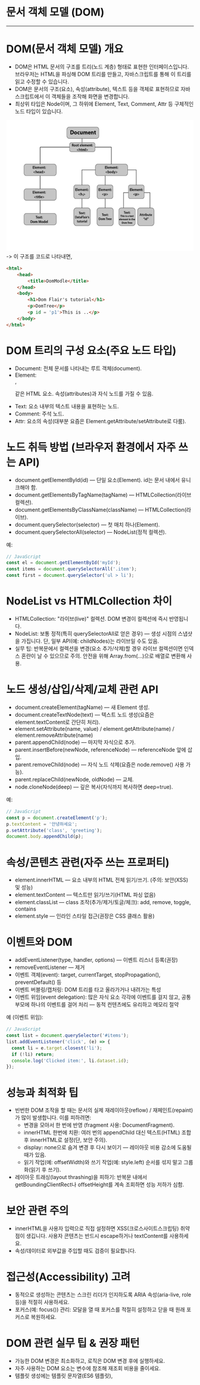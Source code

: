 # 문서 객체 모델 (DOM)

--- 


# DOM(문서 객체 모델) 개요
- DOM은 HTML 문서의 구조를 트리(노드 계층) 형태로 표현한 인터페이스입니다. 브라우저는 HTML을 파싱해 DOM 트리를 만들고, 자바스크립트를 통해 이 트리를 읽고 수정할 수 있습니다.
- DOM은 문서의 구조(요소), 속성(attribute), 텍스트 등을 객체로 표현하므로 자바스크립트에서 이 객체들을 조작해 화면을 변경합니다.
- 최상위 타입은 Node이며, 그 하위에 Element, Text, Comment, Attr 등 구체적인 노드 타입이 있습니다.


![domexample.png](domexample.png)
-> 이 구조를 코드로 나타내면,
```html
<html>
	<head>
		<title>DomModle</title>
	</head>
	<body>
		<h1>Dom Flair's tutorial</h1>
		<p>DomTree</p>
		<p id = 'p1'>This is ..</p>
	</body>
</html>

```


# DOM 트리의 구성 요소(주요 노드 타입)
- Document: 전체 문서를 나타내는 루트 객체(document).
- Element: <div>, <p> 같은 HTML 요소. 속성(attributes)과 자식 노드를 가질 수 있음.
- Text: 요소 내부의 텍스트 내용을 표현하는 노드.
- Comment: 주석 노드.
- Attr: 요소의 속성(대부분 요즘은 Element.getAttribute/setAttribute로 다룸).

# 노드 취득 방법 (브라우저 환경에서 자주 쓰는 API)
- document.getElementById(id) — 단일 요소(Element). id는 문서 내에서 유니크해야 함.
- document.getElementsByTagName(tagName) — HTMLCollection(라이브 컬렉션).
- document.getElementsByClassName(className) — HTMLCollection(라이브).
- document.querySelector(selector) — 첫 매치 하나(Element).
- document.querySelectorAll(selector) — NodeList(정적 컬렉션).

예:
```javascript
// JavaScript
const el = document.getElementById('myId');
const items = document.querySelectorAll('.item');
const first = document.querySelector('ul > li');
```


# NodeList vs HTMLCollection 차이
- HTMLCollection: "라이브(live)" 컬렉션. DOM 변경이 컬렉션에 즉시 반영됩니다.
- NodeList: 보통 정적(특히 querySelectorAll로 얻은 경우) — 생성 시점의 스냅샷을 가집니다. 단, 일부 API(예: childNodes)는 라이브일 수도 있음.
- 실무 팁: 반복문에서 컬렉션을 변경(요소 추가/삭제)할 경우 라이브 컬렉션이면 인덱스 혼란이 날 수 있으므로 주의. 안전을 위해 Array.from(...)으로 배열로 변환해 사용.

# 노드 생성/삽입/삭제/교체 관련 API
- document.createElement(tagName) — 새 Element 생성.
- document.createTextNode(text) — 텍스트 노드 생성(요즘은 element.textContent로 간단히 처리).
- element.setAttribute(name, value) / element.getAttribute(name) / element.removeAttribute(name)
- parent.appendChild(node) — 마지막 자식으로 추가.
- parent.insertBefore(newNode, referenceNode) — referenceNode 앞에 삽입.
- parent.removeChild(node) — 자식 노드 삭제(요즘은 node.remove() 사용 가능).
- parent.replaceChild(newNode, oldNode) — 교체.
- node.cloneNode(deep) — 깊은 복사(자식까지 복사하면 deep=true).

예:
```javascript
// JavaScript
const p = document.createElement('p');
p.textContent = '안녕하세요';
p.setAttribute('class', 'greeting');
document.body.appendChild(p);
```


# 속성/콘텐츠 관련(자주 쓰는 프로퍼티)
- element.innerHTML — 요소 내부의 HTML 전체 읽기/쓰기. (주의: 보안(XSS) 및 성능)
- element.textContent — 텍스트만 읽기/쓰기(HTML 파싱 없음)
- element.classList — class 조작(추가/제거/토글/체크): add, remove, toggle, contains
- element.style — 인라인 스타일 접근(권장은 CSS 클래스 활용)

# 이벤트와 DOM
- addEventListener(type, handler, options) — 이벤트 리스너 등록(권장)
- removeEventListener — 제거
- 이벤트 객체(event): target, currentTarget, stopPropagation(), preventDefault() 등
- 이벤트 버블링/캡처링: DOM 트리를 타고 올라가거나 내려가는 특성
- 이벤트 위임(event delegation): 많은 자식 요소 각각에 이벤트를 걸지 않고, 공통 부모에 하나의 이벤트를 걸어 처리 — 동적 컨텐츠에도 유리하고 메모리 절약

예 (이벤트 위임):
```javascript
// JavaScript
const list = document.querySelector('#items');
list.addEventListener('click', (e) => {
  const li = e.target.closest('li');
  if (!li) return;
  console.log('Clicked item:', li.dataset.id);
});
```


# 성능과 최적화 팁
- 빈번한 DOM 조작을 할 때는 문서의 실제 재레이아웃(reflow) / 재페인트(repaint)가 많이 발생합니다. 이를 피하려면:
	- 변경을 모아서 한 번에 반영 (fragment 사용: DocumentFragment).
	- innerHTML 한번에 치환: 여러 번의 appendChild 대신 텍스트(HTML) 조합 후 innerHTML로 설정(단, 보안 주의).
	- display: none으로 숨겨 변경 후 다시 보이기 — 레이아웃 비용 감소에 도움될 때가 있음.
	- 읽기 작업(예: offsetWidth)와 쓰기 작업(예: style.left) 순서를 섞지 말고 그룹화(읽기 후 쓰기).
- 레이아웃 트래싱(layout thrashing)을 피하기: 반복문 내에서 getBoundingClientRect나 offsetHeight를 계속 조회하면 성능 저하가 심함.

# 보안 관련 주의
- innerHTML을 사용자 입력으로 직접 설정하면 XSS(크로스사이트스크립팅) 취약점이 생깁니다. 사용자 콘텐츠는 반드시 escape하거나 textContent를 사용하세요.
- 속성/데이터로 외부값을 주입할 때도 검증이 필요합니다.

# 접근성(Accessibility) 고려
- 동적으로 생성하는 콘텐츠는 스크린 리더가 인지하도록 ARIA 속성(aria-live, role 등)을 적절히 사용하세요.
- 포커스(예: focus()) 관리: 모달을 열 때 포커스를 적절히 설정하고 닫을 때 원래 포커스로 복원하세요.

# DOM 관련 실무 팁 & 권장 패턴
- 가능한 DOM 변경은 최소화하고, 로직은 DOM 변경 후에 실행하세요.
- 자주 사용하는 DOM 요소는 변수에 참조해 재조회 비용을 줄이세요.
- 템플릿 생성에는 템플릿 문자열(ES6 템플릿), <template> 태그, 혹은 클라이언트 템플릿 라이브러리 사용을 고려하세요.
- 복잡한 UI에서는 프레임워크(React/Vue/Svelte 등)의 가상 DOM/렌더 전략을 사용하면 직접 DOM 조작의 버그와 성능 관리를 줄일 수 있음.
- 이벤트 위임을 적극 활용하면 메모리와 코드량을 줄일 수 있음.

# 예제: 동적 아이템 추가(안전하고 효율적으로)
```javascript
// JavaScript
const ul = document.querySelector('#list');
function addItem(text) {
  const li = document.createElement('li');
  li.textContent = text; // 안전한 텍스트 설정
  ul.appendChild(li);
}
addItem('새 항목');
```


# 요약
- DOM은 HTML 문서를 자바스크립트로 조작할 수 있게 하는 중요한 인터페이스입니다.
- 노드 취득/생성/삽입/삭제 등 기본 API를 잘 이해하고, NodeList와 HTMLCollection의 특성(라이브 여부)을 주의하세요.
- 성능과 보안을 고려해 DOM 변경을 최소화하고, 사용자 입력을 직접 innerHTML에 넣지 마세요.
- 이벤트 위임과 document fragment 같은 기법을 활용하면 더 효율적이고 유지보수성 높은 코드를 작성할 수 있습니다.

원하시면:
- 위 내용을 README 형태(마크다운 파일)로 정리해 드리거나,
- 예제 파일(간단한 데모 HTML/JS)을 만들어 드리겠습니다.
  원하시는 형식을 알려주세요.
